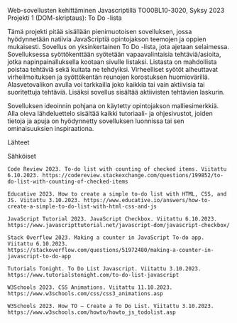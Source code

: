 Web-sovellusten kehittäminen Javascriptillä TO00BL10-3020, Syksy 2023
Projekti 1 (DOM-skriptaus): To Do -lista

Tämä projekti pitää sisällään pienimuotoisen sovelluksen, jossa hyödynnetään natiivia JavaScriptiä opintojakson teemojen ja oppien mukaisesti. Sovellus on yksinkertainen To Do -lista, jota ajetaan selaimessa. Sovelluksessa syöttökenttään syötetään vapaavalintaisia tehtäviä/asioita, jotka napinpainalluksella kootaan sivulle listaksi. Listasta on mahdollista poistaa tehtäviä sekä kuitata ne tehdyiksi. Virheelliset syötöt aiheuttavat virheilmoituksen ja syöttökentän reunojen korostuksen huomiovärillä. Alasvetovalikon avulla voi tarkkailla joko kaikkia tai vain aktiivisia tai suoritettuja tehtäviä. Lisäksi sovellus sisältää aktiivisten tehtävien laskurin.

Sovelluksen ideoinnin pohjana on käytetty opintojakson malliesimerkkiä. Alla oleva lähdeluettelo sisältää kaikki tutoriaali- ja ohjesivustot, joiden tietoja ja apuja on hyödynnetty sovelluksen luonnissa tai sen ominaisuuksien inspiraationa. 

Lähteet

Sähköiset

    Code Review 2023. To-do list with counting of checked items. Viitattu 6.10.2023. https://codereview.stackexchange.com/questions/199852/to-do-list-with-counting-of-checked-items

    Educative 2023. How to create a simple to-do list with HTML, CSS, and JS. Viitattu 3.10.2023. https://www.educative.io/answers/how-to-create-a-simple-to-do-list-with-html-css-and-js

    JavaScript Tutorial 2023. JavaScript Checkbox. Viitattu 6.10.2023. https://www.javascripttutorial.net/javascript-dom/javascript-checkbox/

    Stack Overflow 2023. Making a counter in JavaScript To-do app. Viitattu 6.10.2023. https://stackoverflow.com/questions/51972480/making-a-counter-in-javascript-to-do-app

    Tutorials Tonight. To Do List Javascript. Viitattu 3.10.2023. https://www.tutorialstonight.com/to-do-list-javascript

    W3Schools 2023. CSS Animations. Viitattu 11.10.2023. https://www.w3schools.com/css/css3_animations.asp

    W3Schools 2023. How TO – Create a To Do List. Viitattu 3.10.2023. https://www.w3schools.com/howto/howto_js_todolist.asp
